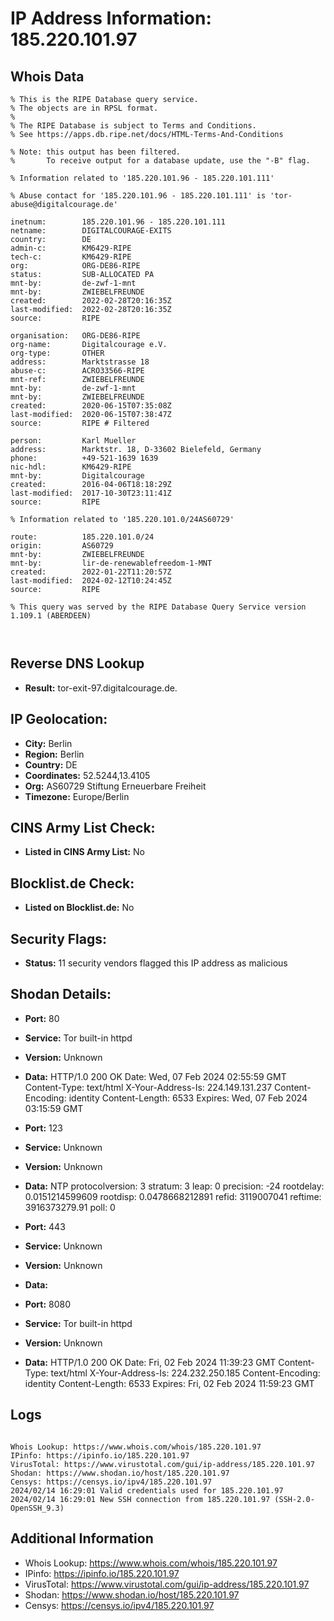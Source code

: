 # IP Address Information: 185.220.101.97

## Whois Data
```
% This is the RIPE Database query service.
% The objects are in RPSL format.
%
% The RIPE Database is subject to Terms and Conditions.
% See https://apps.db.ripe.net/docs/HTML-Terms-And-Conditions

% Note: this output has been filtered.
%       To receive output for a database update, use the "-B" flag.

% Information related to '185.220.101.96 - 185.220.101.111'

% Abuse contact for '185.220.101.96 - 185.220.101.111' is 'tor-abuse@digitalcourage.de'

inetnum:        185.220.101.96 - 185.220.101.111
netname:        DIGITALCOURAGE-EXITS
country:        DE
admin-c:        KM6429-RIPE
tech-c:         KM6429-RIPE
org:            ORG-DE86-RIPE
status:         SUB-ALLOCATED PA
mnt-by:         de-zwf-1-mnt
mnt-by:         ZWIEBELFREUNDE
created:        2022-02-28T20:16:35Z
last-modified:  2022-02-28T20:16:35Z
source:         RIPE

organisation:   ORG-DE86-RIPE
org-name:       Digitalcourage e.V.
org-type:       OTHER
address:        Marktstrasse 18
abuse-c:        ACRO33566-RIPE
mnt-ref:        ZWIEBELFREUNDE
mnt-by:         de-zwf-1-mnt
mnt-by:         ZWIEBELFREUNDE
created:        2020-06-15T07:35:08Z
last-modified:  2020-06-15T07:38:47Z
source:         RIPE # Filtered

person:         Karl Mueller
address:        Marktstr. 18, D-33602 Bielefeld, Germany
phone:          +49-521-1639 1639
nic-hdl:        KM6429-RIPE
mnt-by:         Digitalcourage
created:        2016-04-06T18:18:29Z
last-modified:  2017-10-30T23:11:41Z
source:         RIPE

% Information related to '185.220.101.0/24AS60729'

route:          185.220.101.0/24
origin:         AS60729
mnt-by:         ZWIEBELFREUNDE
mnt-by:         lir-de-renewablefreedom-1-MNT
created:        2022-01-22T11:20:57Z
last-modified:  2024-02-12T10:24:45Z
source:         RIPE

% This query was served by the RIPE Database Query Service version 1.109.1 (ABERDEEN)



```
## Reverse DNS Lookup
- **Result:** tor-exit-97.digitalcourage.de.

## IP Geolocation:
- **City:** Berlin
- **Region:** Berlin
- **Country:** DE
- **Coordinates:** 52.5244,13.4105
- **Org:** AS60729 Stiftung Erneuerbare Freiheit
- **Timezone:** Europe/Berlin

## CINS Army List Check:
- **Listed in CINS Army List:** 
No

## Blocklist.de Check:
- **Listed on Blocklist.de:** 
No

## Security Flags:
- **Status:** 11 security vendors flagged this IP address as malicious

## Shodan Details:
- **Port:** 80
- **Service:** Tor built-in httpd
- **Version:** Unknown
- **Data:** HTTP/1.0 200 OK
Date: Wed, 07 Feb 2024 02:55:59 GMT
Content-Type: text/html
X-Your-Address-Is: 224.149.131.237
Content-Encoding: identity
Content-Length: 6533
Expires: Wed, 07 Feb 2024 03:15:59 GMT



- **Port:** 123
- **Service:** Unknown
- **Version:** Unknown
- **Data:** NTP
protocolversion: 3
stratum: 3
leap: 0
precision: -24
rootdelay: 0.0151214599609
rootdisp: 0.0478668212891
refid: 3119007041
reftime: 3916373279.91
poll: 0



- **Port:** 443
- **Service:** Unknown
- **Version:** Unknown
- **Data:** 

- **Port:** 8080
- **Service:** Tor built-in httpd
- **Version:** Unknown
- **Data:** HTTP/1.0 200 OK
Date: Fri, 02 Feb 2024 11:39:23 GMT
Content-Type: text/html
X-Your-Address-Is: 224.232.250.185
Content-Encoding: identity
Content-Length: 6533
Expires: Fri, 02 Feb 2024 11:59:23 GMT



## Logs
```

Whois Lookup: https://www.whois.com/whois/185.220.101.97
IPinfo: https://ipinfo.io/185.220.101.97
VirusTotal: https://www.virustotal.com/gui/ip-address/185.220.101.97
Shodan: https://www.shodan.io/host/185.220.101.97
Censys: https://censys.io/ipv4/185.220.101.97
2024/02/14 16:29:01 Valid credentials used for 185.220.101.97
2024/02/14 16:29:01 New SSH connection from 185.220.101.97 (SSH-2.0-OpenSSH_9.3)

```
## Additional Information
- Whois Lookup: https://www.whois.com/whois/185.220.101.97
- IPinfo: https://ipinfo.io/185.220.101.97
- VirusTotal: https://www.virustotal.com/gui/ip-address/185.220.101.97
- Shodan: https://www.shodan.io/host/185.220.101.97
- Censys: https://censys.io/ipv4/185.220.101.97


